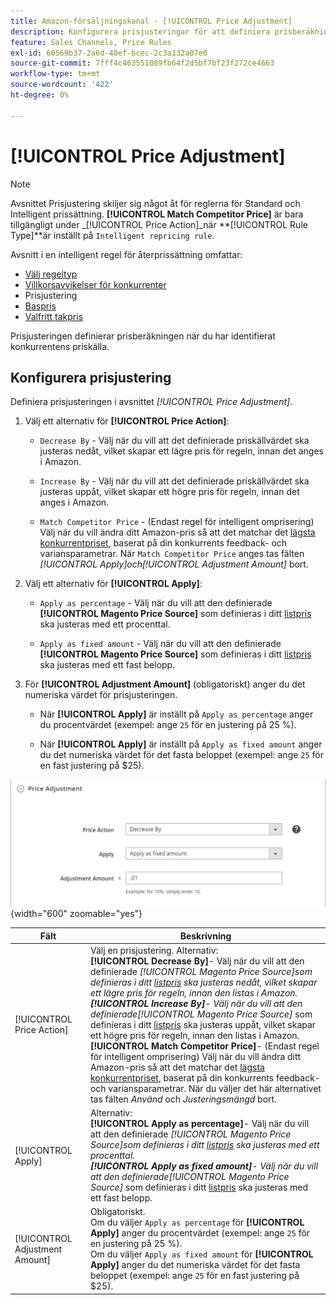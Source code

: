 ```yaml
---
title: Amazon-försäljningskanal - [!UICONTROL Price Adjustment]
description: Konfigurera prisjusteringar för att definiera prisberäkningen när du har identifierat priskällan för Amazon-konkurrenten.
feature: Sales Channels, Price Rules
exl-id: 60569b37-2a6d-40ef-bcec-2c3a132a07e0
source-git-commit: 7fff4c463551089fb64f2d5bf7bf23f272ce4663
workflow-type: tm+mt
source-wordcount: '422'
ht-degree: 0%

---
```


# [!UICONTROL Price Adjustment]

>[!NOTE]
>
>Avsnittet Prisjustering skiljer sig något åt för reglerna för Standard och Intelligent prissättning. **[!UICONTROL Match Competitor Price]** är bara tillgängligt under _[!UICONTROL Price Action]_när **[!UICONTROL Rule Type]**är inställt på `Intelligent repricing rule`.

Avsnitt i en intelligent regel för återprissättning omfattar:

- [Välj regeltyp](./intelligent-repricing-rules.md)
- [Villkorsavvikelser för konkurrenter](./competitor-conditional-variances.md)
- Prisjustering
- [Baspris](./floor-price.md)
- [Valfritt takpris](./optional-ceiling-price.md)

Prisjusteringen definierar prisberäkningen när du har identifierat konkurrentens priskälla.

## Konfigurera prisjustering

Definiera prisjusteringen i avsnittet _[!UICONTROL Price Adjustment]_.

1. Välj ett alternativ för **[!UICONTROL Price Action]**:

   - `Decrease By` - Välj när du vill att det definierade priskällvärdet ska justeras nedåt, vilket skapar ett lägre pris för regeln, innan det anges i Amazon.

   - `Increase By` - Välj när du vill att det definierade priskällvärdet ska justeras uppåt, vilket skapar ett högre pris för regeln, innan det anges i Amazon.

   - `Match Competitor Price` - (Endast regel för intelligent omprisering) Välj när du vill ändra ditt Amazon-pris så att det matchar det [lägsta konkurrentpriset](./lowest-competitor-pricing.md), baserat på din konkurrents feedback- och variansparametrar. När `Match Competitor Price` anges tas fälten _[!UICONTROL Apply]_och_[!UICONTROL Adjustment Amount]_ bort.

1. Välj ett alternativ för **[!UICONTROL Apply]**:

   - `Apply as percentage` - Välj när du vill att den definierade **[!UICONTROL Magento Price Source]** som definieras i ditt [listpris](./listing-price.md) ska justeras med ett procenttal.

   - `Apply as fixed amount` - Välj när du vill att den definierade **[!UICONTROL Magento Price Source]** som definieras i ditt [listpris](./listing-price.md) ska justeras med ett fast belopp.

1. För **[!UICONTROL Adjustment Amount]** (obligatoriskt) anger du det numeriska värdet för prisjusteringen.

   - När **[!UICONTROL Apply]** är inställt på `Apply as percentage` anger du procentvärdet (exempel: ange `25` för en justering på 25 %).

   - När **[!UICONTROL Apply]** är inställt på `Apply as fixed amount` anger du det numeriska värdet för det fasta beloppet (exempel: ange `25` för en fast justering på $25).

![Intelligent ompriseringsregel - prisjustering](assets/amazon-price-adjustment.png){width="600" zoomable="yes"}

| Fält | Beskrivning |
|--------------------------------|-------------------------------------------------------------------------------------------------------------------------------------------------------------------------------------------------------------------------------------------------------------------------------------------------------------------------------------------------------------------------------------------------------------------------------------------------------------------------------------------------------------------------------------------------------------------------------------------------------------------------------------------------------------------------------------------------------------------------------------------------------------------------------------------------------------------------------------------------------------------------------------------|
| [!UICONTROL Price Action] | Välj en prisjustering. Alternativ:<br>**[!UICONTROL Decrease By]**- Välj när du vill att den definierade _[!UICONTROL Magento Price Source]_som definieras i ditt [listpris](./listing-price.md) ska justeras nedåt, vilket skapar ett lägre pris för regeln, innan den listas i Amazon.<br>**[!UICONTROL Increase By]**- Välj när du vill att den definierade_[!UICONTROL Magento Price Source]_ som definieras i ditt [listpris](./listing-price.md) ska justeras uppåt, vilket skapar ett högre pris för regeln, innan den listas i Amazon.<br>**[!UICONTROL Match Competitor Price]**- (Endast regel för intelligent omprisering) Välj när du vill ändra ditt Amazon-pris så att det matchar det [lägsta konkurrentpriset](./lowest-competitor-pricing.md), baserat på din konkurrents feedback- och variansparametrar. När du väljer det här alternativet tas fälten _Använd_ och _Justeringsmängd_ bort. |
| [!UICONTROL Apply] | Alternativ:<br>**[!UICONTROL Apply as percentage]**- Välj när du vill att den definierade _[!UICONTROL Magento Price Source]_som definieras i ditt [listpris](./listing-price.md) ska justeras med ett procenttal.<br>**[!UICONTROL Apply as fixed amount]**- Välj när du vill att den definierade_[!UICONTROL Magento Price Source]_ som definieras i ditt [listpris](./listing-price.md) ska justeras med ett fast belopp. |
| [!UICONTROL Adjustment Amount] | Obligatoriskt.<br>Om du väljer `Apply as percentage` för **[!UICONTROL Apply]** anger du procentvärdet (exempel: ange `25` för en justering på 25 %).<br>Om du väljer `Apply as fixed amount` för **[!UICONTROL Apply]** anger du det numeriska värdet för det fasta beloppet (exempel: ange `25` för en fast justering på $25). |
